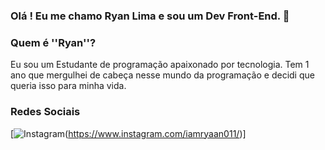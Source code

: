 ### Olá ! Eu me chamo Ryan Lima e sou um Dev Front-End. 👋

### Quem é ''Ryan''?
Eu sou um Estudante de programação apaixonado por tecnologia. Tem 1 ano que mergulhei de cabeça nesse mundo da programação e decidi que queria isso para minha vida.

### Redes Sociais

[![Instagram](https://img.shields.io/badge/Instagram-E4405F?style=for-the-badge&logo=instagram&logoColor=white
)(https://www.instagram.com/iamryaan011/)]

